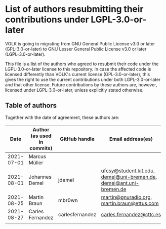# List of authors resubmitting their contributions under LGPL-3.0-or-later

VOLK is going to migrating from GNU General Public License v3.0 or later (GPL-3.0-or-later)
to GNU Lesser General Public License v3.0 or later (LGPL-3.0-or-later).

This file is a list of the authors who agreed to resubmit their code
under the LGPL-3.0-or-later license to this repository.
In case the affected code is licensed differently than VOLK's current license (GPL-3.0-or-later),
this gives the right to use the current contributions under both LGPL-3.0-or-later and that other license.
Future contributions by these authors are, however,
licensed under LGPL-3.0-or-later, unless explicitly stated otherwise.


## Table of authors

Together with the date of agreement, these authors are:

|       Date | Author (as used in commits) | GitHub handle | Email address(es)        |
|------------|-----------------------------|---------------|--------------------------|
| 2021-07-01 | Marcus Müller               |               |                          |
| 2021-08-01 | Johannes Demel              | jdemel        | <ufcsy@student.kit.edu>, <demel@uni-bremen.de>, <demel@ant.uni-bremen.de> |
| 2021-08-25 | Martin Braun | mbr0wn        | martin@gnuradio.org, martin.braun@ettus.com  |
| 2021-08-27 | Carles Fernandez            | carlesfernandez | <carles.fernandez@cttc.es> |
|            |                             | | |
